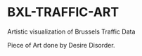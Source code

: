 # BXL-TRAFFIC-ART
Artistic visualization of Brussels Traffic Data

Piece of Art done by Desire Disorder.
